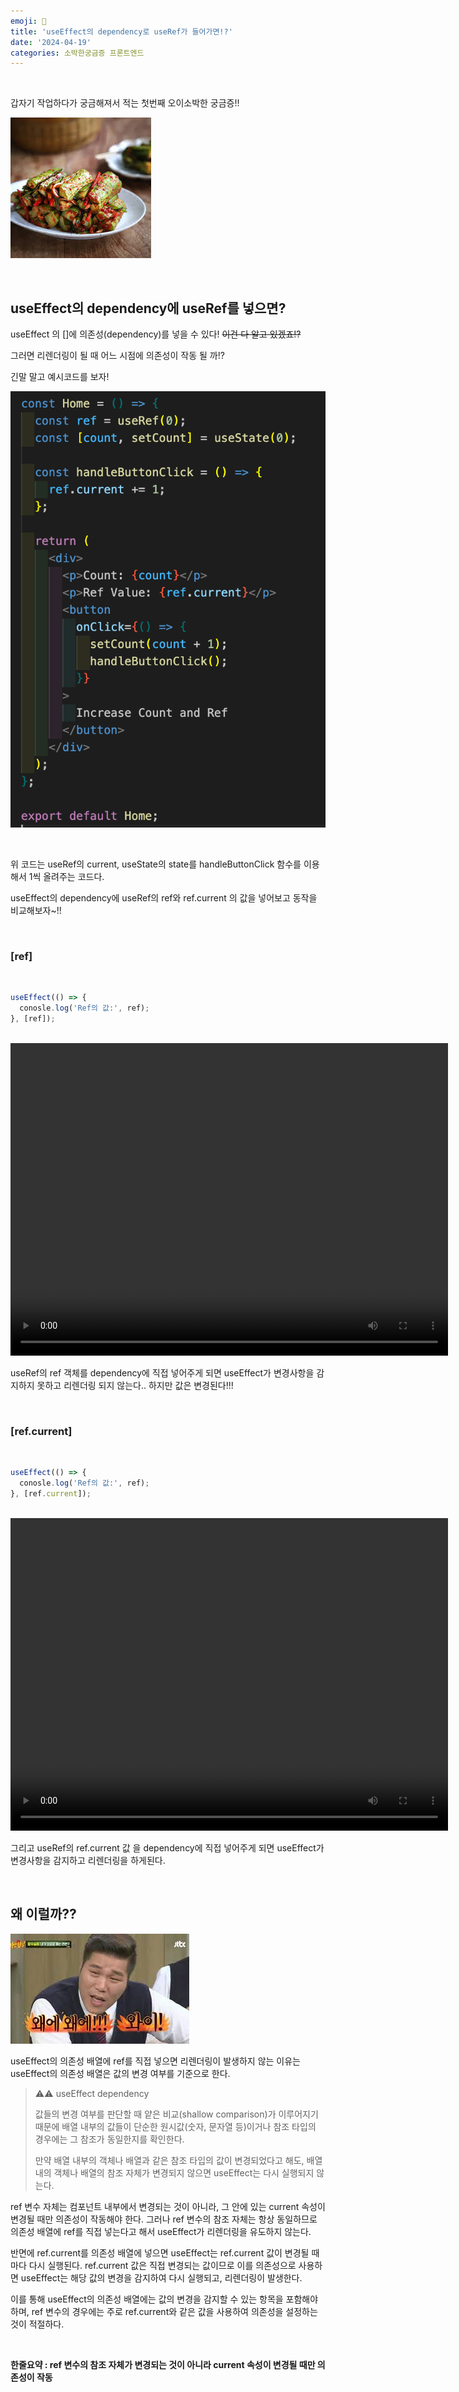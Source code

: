 ```yaml
---
emoji: 💭
title: 'useEffect의 dependency로 useRef가 들어가면!?'
date: '2024-04-19'
categories: 소박한궁금증 프론트엔드
---
```


<br>

갑자기 작업하다가 궁금해져서 적는 첫번째 오이소박한 궁금증!!

![1.jpeg](1.jpeg)

<br>

## useEffect의 dependency에 useRef를 넣으면?

useEffect 의 []에 의존성(dependency)를 넣을 수 있다! ~~이건 다 알고 있겠죠!?~~

그러면 리렌더링이 될 때 어느 시점에 의존성이 작동 될 까!?

긴말 말고 예시코드를 보자!

![2.png](2.png)

<br>

위 코드는 useRef의 current, useState의 state를 handleButtonClick 함수를 이용해서 1씩 올려주는 코드다.

useEffect의 dependency에 useRef의 ref와 ref.current 의 값을 넣어보고 동작을 비교해보자~!!

<br>

### [ref]

<br>

```typescript
useEffect(() => {
  conosle.log('Ref의 값:', ref);
}, [ref]);
```

<br>

<video width="700" height="500" controls>
  <source src="3.mov" type="video/mp4">
</video>

<br>

useRef의 ref 객체를 dependency에 직접 넣어주게 되면 useEffect가 변경사항을 감지하지 못하고 리렌더링 되지 않는다.. 하지만 값은 변경된다!!!

<br>

### [ref.current]

<br>

```typescript
useEffect(() => {
  conosle.log('Ref의 값:', ref);
}, [ref.current]);
```

<br>

<video width="700" height="500" controls >
  <source src="4.mov" type="video/mp4">
</video>

<br>

그리고 useRef의 ref.current 값 을 dependency에 직접 넣어주게 되면 useEffect가 변경사항을 감지하고 리렌더링을 하게된다.

<br>

## 왜 이럴까??

![5.jpeg](5.jpeg)

useEffect의 의존성 배열에 ref를 직접 넣으면 리렌더링이 발생하지 않는 이유는 useEffect의 의존성 배열은 값의 변경 여부를 기준으로 한다.

> ⚠️⚠️ useEffect dependency
>
> 값들의 변경 여부를 판단할 때 얕은 비교(shallow comparison)가 이루어지기 때문에 배열 내부의 값들이 단순한 원시값(숫자, 문자열 등)이거나 참조 타입의 경우에는 그 참조가 동일한지를 확인한다.
>
> 만약 배열 내부의 객체나 배열과 같은 참조 타입의 값이 변경되었다고 해도, 배열 내의 객체나 배열의 참조 자체가 변경되지 않으면 useEffect는 다시 실행되지 않는다.

ref 변수 자체는 컴포넌트 내부에서 변경되는 것이 아니라, 그 안에 있는 current 속성이 변경될 때만 의존성이 작동해야 한다. 그러나 ref 변수의 참조 자체는 항상 동일하므로 의존성 배열에 ref를 직접 넣는다고 해서 useEffect가 리렌더링을 유도하지 않는다.

반면에 ref.current를 의존성 배열에 넣으면 useEffect는 ref.current 값이 변경될 때마다 다시 실행된다. ref.current 값은 직접 변경되는 값이므로 이를 의존성으로 사용하면 useEffect는 해당 값의 변경을 감지하여 다시 실행되고, 리렌더링이 발생한다.

이를 통해 useEffect의 의존성 배열에는 값의 변경을 감지할 수 있는 항목을 포함해야 하며, ref 변수의 경우에는 주로 ref.current와 같은 값을 사용하여 의존성을 설정하는 것이 적절하다.

<br>

<strong>한줄요약 : ref 변수의 참조 자체가 변경되는 것이 아니라 current 속성이 변경될 때만 의존성이 작동 </strong>

```toc

```
